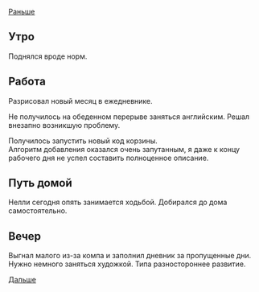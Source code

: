 [Раньше](../05/2021.05.31.md)  
## Утро
Поднялся вроде норм.
## Работа
Разрисовал новый месяц в ежедневнике.

Не получилось на обеденном перерыве заняться английским. Решал внезапно возникшую проблему.

Получилось запустить новый код корзины.  
Алгоритм добавления оказался очень запутанным, я даже к концу рабочего дня не успел составить полноценное описание.
## Путь домой
Нелли сегодня опять занимается ходьбой. Добирался до дома самостоятельно.
## Вечер
Выгнал малого из-за компа и заполнил дневник за пропущенные дни.  
Нужно немного заняться художкой. Типа разностороннее развитие.

[Дальше](2021.06.02.md)
